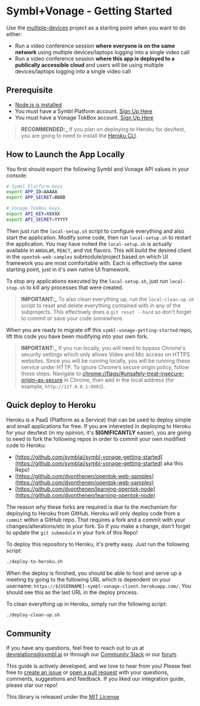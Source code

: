 # Symbl+Vonage - Getting Started

Use the [multiple-devices](https://github.com/symblai/symbl-vonage-getting-started/blob/main/multiple-devices) project as a starting point when you want to do either:
 
- Run a video conference session **where everyone is on the same network** using multiple devices/laptops logging into a single video call
- Run a video conference session **where this app is deployed to a publically accessible cloud** and users will be using multiple devices/laptops logging into a single video call

## Prerequisite

- [Node.js is installed](https://docs.symbl.ai/docs/set-up-your-test-environment#nodejs)
- You must have a Symbl Platform account. [Sign Up Here][symbl_signup]
- You must have a Vonage TokBox account. [Sign Up Here][vonage_signup]

> **RECOMMENDED:_** If you plan on deploying to Heroku for dev/test, you are going to need to install the [Heroku CLI](https://devcenter.heroku.com/articles/heroku-cli#install-the-heroku-cli).

## How to Launch the App Locally

You first should export the following Symbl and Vonage API values in your console:

```bash
# Symbl Platform keys
export APP_ID=AAAAA
export APP_SECRET=BBBB

# Vonage TokBox keys
export API_KEY=XXXXX
export API_SECRET=YYYYY
```

Then just run the `local-setup.sh` script to configure everything and also start the application. Modify some code, then run `local-setup.sh` to restart the application. You may have notied the `local-setup.sh` is actually available in `ANGULAR`, `REACT`, and `VUE` flavors. This will build the desired client in the `opentok-web-samples` submodule/project based on which UI framework you are most comfortable with. Each is effectively the same starting point, just in it's own native UI framework.

To stop any applications executed by the `local-setup.sh`, just run `local-stop.sh` to kill any processes that were created.

> **IMPORTANT:_** To also clean everything up, run the `local-clean-up.sh` script to reset and delete everything contained with in any of the subprojects. This effectively does a `git reset --hard` so don't forget to commit or save your code somewhere.

When you are ready to migrate off this `symbl-vonage-getting-started` repo, lift this code you have been modifying into your own fork.

> **IMPORTANT:_** If you run locally, you will need to bypass Chrome's security settings which only allows Video and Mic access on HTTPS websites. Since you will be running locally, you will be running these service under HTTP. To ignore Chrome’s secure origin policy, follow these steps. Navigate to [chrome://flags/#unsafely-treat-insecure-origin-as-secure](chrome://flags/#unsafely-treat-insecure-origin-as-secure) in Chrome, then add in the local address (for example, `http://127.0.0.1:8081`).

## Quick deploy to Heroku

Heroku is a PaaS (Platform as a Service) that can be used to deploy simple and small applications for free. If you are interested in deploying to Heroku for your dev/test (in my opinion, it's **SIGNIFICANTLY** easier), you are going to need to fork the following repos in order to commit your own modified code to Heroku:

- [https://github.com/symblai/symbl-vonage-getting-started](https://github.com/symblai/symbl-vonage-getting-started) aka this Repo!
- [https://github.com/dvonthenen/opentok-web-samples](https://github.com/dvonthenen/opentok-web-samples)
- [https://github.com/dvonthenen/learning-opentok-node](https://github.com/dvonthenen/learning-opentok-node)

The reason why these forks are required is due to the mechanism for deploying to Heroku from GitHub. Heroku will only deploy code from a `commit` within a GitHub repo. That requires a fork and a commit with your changes/alterations/etc in your fork. So if you make a change, don't forget to update the `git submodule` in your fork of this Repo!

To deploy this repository to Heroku, it's pretty easy. Just run the following script:

```bash
./deploy-to-heroku.sh
```

When the deploy is finished, you should be able to host and serve up a meeting by going to the following URL which is dependent on your username: `https://${USERNAME}-symbl-vonage-client.herokuapp.com/`. You should see this as the last URL in the deploy process.

To clean everything up in Heroku, simply run the following script:

```bash
./deploy-clean-up.sh
```

## Community

If you have any questions, feel free to reach out to us at devrelations@symbl.ai or through our [Community Slack][slack] or our [forum][developer_community].

This guide is actively developed, and we love to hear from you! Please feel free to [create an issue][issues] or [open a pull request][pulls] with your questions, comments, suggestions and feedback.  If you liked our integration guide, please star our repo!

This library is released under the [MIT License][license]

[developer_community]: https://community.symbl.ai/?_ga=2.134156042.526040298.1609788827-1505817196.1609788827
[slack]: https://join.slack.com/t/symbldotai/shared_invite/zt-4sic2s11-D3x496pll8UHSJ89cm78CA
[issues]: https://github.com/symblai/getting-started-samples/issues
[pulls]: https://github.com/symblai/getting-started-samples/pulls
[license]: LICENSE
[symbl_signup]: https://platform.symbl.ai/signup?utm_source=symbl&utm_medium=blog&utm_campaign=devrel&_ga=2.226597914.683175584.1662998385-1953371422.1659457591&_gl=1*mm3foy*_ga*MTk1MzM3MTQyMi4xNjU5NDU3NTkx*_ga_FN4MP7CES4*MTY2MzEwNDQyNi44Mi4xLjE2NjMxMDQ0MzcuMC4wLjA.
[vonage_signup]: https://www.tokbox.com/account/user/signup
